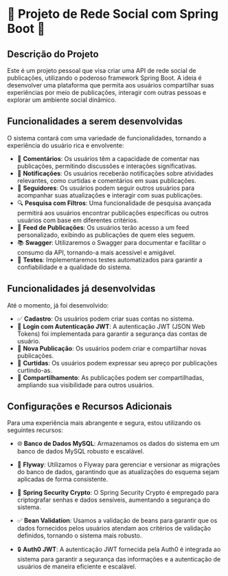 # 🌟 Projeto de Rede Social com Spring Boot 🌟

## Descrição do Projeto
Este é um projeto pessoal que visa criar uma API de rede social de publicações, utilizando o poderoso framework Spring Boot. A ideia é desenvolver uma plataforma que permita aos usuários compartilhar suas experiências por meio de publicações, interagir com outras pessoas e explorar um ambiente social dinâmico.

## Funcionalidades a serem desenvolvidas
O sistema contará com uma variedade de funcionalidades, tornando a experiência do usuário rica e envolvente:

- 💬 **Comentários**: Os usuários têm a capacidade de comentar nas publicações, permitindo discussões e interações significativas.
- 📣 **Notificações**: Os usuários receberão notificações sobre atividades relevantes, como curtidas e comentários em suas publicações.
- 👥 **Seguidores**: Os usuários podem seguir outros usuários para acompanhar suas atualizações e interagir com suas publicações.
- 🔍 **Pesquisa com Filtros**: Uma funcionalidade de pesquisa avançada permitirá aos usuários encontrar publicações específicas ou outros usuários com base em diferentes critérios.
- 📄 **Feed de Publicações**: Os usuários terão acesso a um feed personalizado, exibindo as publicações de quem eles seguem.
- 📚 **Swagger**: Utilizaremos o Swagger para documentar e facilitar o consumo da API, tornando-a mais acessível e amigável.
- 🧪 **Testes**: Implementaremos testes automatizados para garantir a confiabilidade e a qualidade do sistema.

## Funcionalidades já desenvolvidas
Até o momento,  já foi desenvolvido:

- ✅ **Cadastro**: Os usuários podem criar suas contas no sistema.
- 🔐 **Login com Autenticação JWT**: A autenticação JWT (JSON Web Tokens) foi implementada para garantir a segurança das contas de usuário.
- 📝 **Nova Publicação**: Os usuários podem criar e compartilhar novas publicações.
- 💖 **Curtidas**: Os usuários podem expressar seu apreço por publicações curtindo-as.
- 🔄 **Compartilhamento**: As publicações podem ser compartilhadas, ampliando sua visibilidade para outros usuários.


## Configurações e Recursos Adicionais
Para uma experiência mais abrangente e segura, estou utilizando os seguintes recursos:

- 🌐 **Banco de Dados MySQL**: Armazenamos os dados do sistema em um banco de dados MySQL robusto e escalável.

- 📜 **Flyway**: Utilizamos o Flyway para gerenciar e versionar as migrações do banco de dados, garantindo que as atualizações do esquema sejam aplicadas de forma consistente.

- 🔐 **Spring Security Crypto**: O Spring Security Crypto é empregado para criptografar senhas e dados sensíveis, aumentando a segurança do sistema.

- ✅ **Bean Validation**: Usamos a validação de beans para garantir que os dados fornecidos pelos usuários atendam aos critérios de validação definidos, tornando o sistema mais robusto.

- 🔒 **Auth0 JWT**: A autenticação JWT fornecida pela Auth0 é integrada ao sistema para garantir a segurança das informações e a autenticação de usuários de maneira eficiente e escalável.


